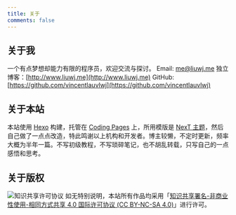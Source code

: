 ```yaml
---
title: 关于
comments: false
---
```


## 关于我

一个有点梦想却能力有限的程序员，欢迎交流与探讨。
Email: [me@liuwj.me](mailto:me@liuwj.me)
独立博客：[http://www.liuwj.me](http://www.liuwj.me)
GitHub: [https://github.com/vincentlauvlwj](https://github.com/vincentlauvlwj)

## 关于本站

本站使用 [Hexo](https://hexo.io/) 构建，托管在 [Coding Pages](https://pages.coding.me/) 上，所用模版是 [NexT 主题](http://theme-next.iissnan.com/)，然后自己做了一点点改造，特此鸣谢以上机构和开发者。博主较懒，不定时更新，频率大概为半年一篇。不写初级教程，不写琐碎笔记，也不胡乱转载，只写自己的一点感悟和思考。

## 关于版权

<img alt="知识共享许可协议" class="no-fancy-box" style="border-width:0; display: inline;" src="https://i.creativecommons.org/l/by-nc-sa/4.0/88x31.png" />
如无特别说明，本站所有作品均采用「<a rel="license" href="http://creativecommons.org/licenses/by-nc-sa/4.0/">知识共享署名-非商业性使用-相同方式共享 4.0 国际许可协议 (CC BY-NC-SA 4.0)</a>」进行许可。